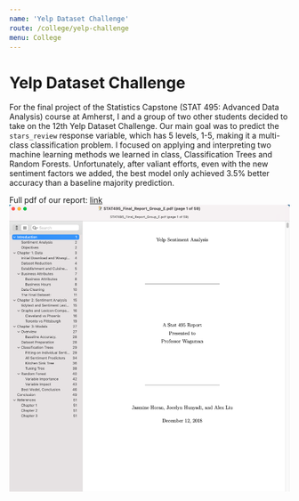 ```yaml
---
name: 'Yelp Dataset Challenge'
route: /college/yelp-challenge
menu: College
---
```


# Yelp Dataset Challenge

For the final project of the Statistics Capstone (STAT 495: Advanced Data Analysis) course at Amherst, I and a
group of two other students decided to take on the 12th Yelp Dataset Challenge.
Our main goal was to predict the `stars_review` response variable, which has 5
levels, 1-5, making it a multi-class classification problem. I focused on
applying and interpreting two machine learning methods we learned in class,
Classification Trees and Random Forests. Unfortunately, after valiant efforts,
even with the new sentiment factors we added, the best model only achieved 3.5%
better accuracy than a baseline majority prediction.

Full pdf of our report: [link](../pdfs/STAT495_Final_Report_Group_E.pdf)
![First Page of Report](./report-preview.png)
